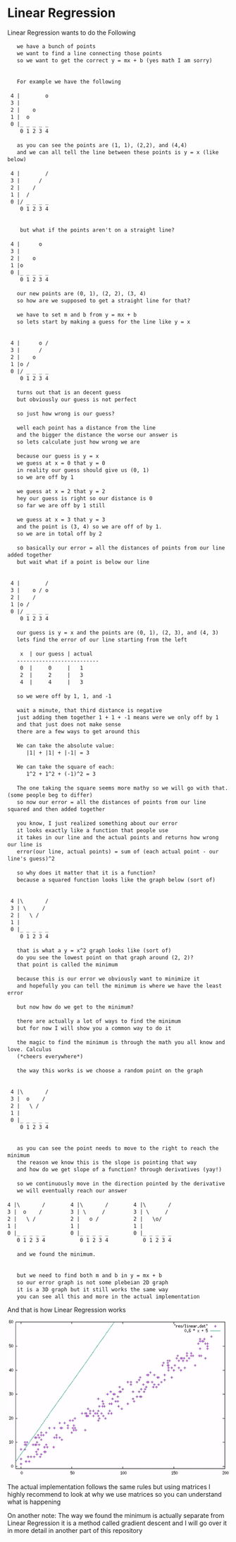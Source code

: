 # Linear Regression

Linear Regression wants to do the Following


       we have a bunch of points
       we want to find a line connecting those points
       so we want to get the correct y = mx + b (yes math I am sorry)


       For example we have the following

     4 |        o
     3 |
     2 |    o
     1 |  o
     0 |_ _ _ _ _
        0 1 2 3 4

       as you can see the points are (1, 1), (2,2), and (4,4)
       and we can all tell the line between these points is y = x (like below)

     4 |        /
     3 |      /
     2 |    /
     1 |  /
     0 |/ _ _ _ _
        0 1 2 3 4


        but what if the points aren't on a straight line?

     4 |      o
     3 |
     2 |    o
     1 |o
     0 |_ _ _ _ _
        0 1 2 3 4

       our new points are (0, 1), (2, 2), (3, 4)
       so how are we supposed to get a straight line for that?

       we have to set m and b from y = mx + b
       so lets start by making a guess for the line like y = x


     4 |      o /
     3 |      /
     2 |    o
     1 |o /
     0 |/ _ _ _ _
        0 1 2 3 4

       turns out that is an decent guess
       but obviously our guess is not perfect

       so just how wrong is our guess?

       well each point has a distance from the line
       and the bigger the distance the worse our answer is
       so lets calculate just how wrong we are

       because our guess is y = x
       we guess at x = 0 that y = 0
       in reality our guess should give us (0, 1)
       so we are off by 1

       we guess at x = 2 that y = 2
       hey our guess is right so our distance is 0
       so far we are off by 1 still

       we guess at x = 3 that y = 3
       and the point is (3, 4) so we are off of by 1.
       so we are in total off by 2

       so basically our error = all the distances of points from our line added together
       but wait what if a point is below our line


     4 |        /
     3 |    o / o
     2 |    /
     1 |o /
     0 |/ _ _ _ _
        0 1 2 3 4

       our guess is y = x and the points are (0, 1), (2, 3), and (4, 3)
       lets find the error of our line starting from the left

        x  | our guess | actual
       --------------------------
        0  |     0     |   1
        2  |     2     |   3
        4  |     4     |   3

       so we were off by 1, 1, and -1

       wait a minute, that third distance is negative
       just adding them together 1 + 1 + -1 means were we only off by 1
       and that just does not make sense
       there are a few ways to get around this

       We can take the absolute value:
          |1| + |1| + |-1| = 3

       We can take the square of each:
          1^2 + 1^2 + (-1)^2 = 3

       The one taking the square seems more mathy so we will go with that. (some people beg to differ)
       so now our error = all the distances of points from our line squared and then added together

       you know, I just realized something about our error
       it looks exactly like a function that people use
       it takes in our line and the actual points and returns how wrong our line is
       error(our line, actual points) = sum of (each actual point - our line's guess)^2

       so why does it matter that it is a function?
       because a squared function looks like the graph below (sort of)


     4 |\       /
     3 | \     /
     2 |   \ /
     1 |
     0 |_ _ _ _ _
        0 1 2 3 4

       that is what a y = x^2 graph looks like (sort of)
       do you see the lowest point on that graph around (2, 2)?
       that point is called the minimum

       because this is our error we obviously want to minimize it
       and hopefully you can tell the minimum is where we have the least error

       but now how do we get to the minimum?

       there are actually a lot of ways to find the minimum
       but for now I will show you a common way to do it

       the magic to find the minimum is through the math you all know and love. Calculus
       (*cheers everywhere*)

       the way this works is we choose a random point on the graph


     4 |\       /
     3 |  o    /
     2 |   \ /
     1 |
     0 |_ _ _ _ _
        0 1 2 3 4


       as you can see the point needs to move to the right to reach the minimum
       the reason we know this is the slope is pointing that way
       and how do we get slope of a function? through derivatives (yay!)

       so we continuously move in the direction pointed by the derivative
       we will eventually reach our answer

    4 |\       /        4 |\       /        4 |\       /
    3 |  o    /         3 | \     /         3 | \     /
    2 |   \ /           2 |   o /           2 |   \o/
    1 |                 1 |                 1 |    
    0 |_ _ _ _ _        0 |_ _ _ _ _        0 |_ _ _ _ _
       0 1 2 3 4           0 1 2 3 4           0 1 2 3 4

       and we found the minimum.


       but we need to find both m and b in y = mx + b
       so our error graph is not some plebeian 2D graph
       it is a 3D graph but it still works the same way
       you can see all this and more in the actual implementation

And that is how Linear Regression works

![alt text](res/regression.gif)

The actual implementation follows the same rules but using matrices
I highly recommend to look at why we use matrices so you can understand what is happening

On another note:
The way we found the minimum is actually separate from Linear Regression
it is a method called gradient descent and I will go over it in more detail in another part of this repository
